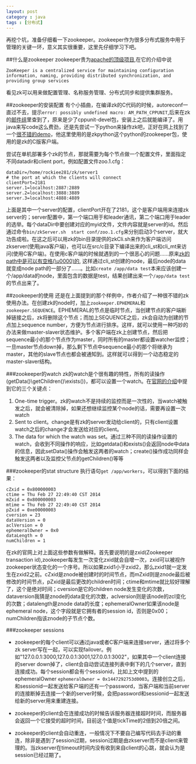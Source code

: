 ```yaml
---
layout: post
category : java
tags : [分布式]
---
```

再挖个坑，准备仔细看一下zookeeper。zookeeper作为很多分布式服务中用于管理的关键一环，意义其实很重要，这里先仔细学习下吧。


##什么是zookeeper
zookeeper贵为[apache的顶级项目](http://zookeeper.apache.org/),在它的介绍中说
```
ZooKeeper is a centralized service for maintaining configuration information, naming, providing distributed synchronization, and providing group services
```
看见zk可以用来做配置管理、名称服务管理、分布式同步和提供集群服务。


##zookeeper的安装配置
有个小插曲，在编译zk的C代码的时候，autoreconf一直过不去，提示` error: possibly undefined macro: AM_PATH_CPPUNIT `,后来在zk的[邮件组](http://zookeeper-user.578899.n2.nabble.com/AM-PATH-CPPUNIT-not-found-in-library-when-doing-autoreconf-and-or-configure-td3628553.html)里查到了，原来是少了cppunit-devel包，安装上之后就能编译了。用java来写code这么费劲，还是先尝试一下python来操作zk吧，正好在网上找到了一个[很不错的demo](http://www.zlovezl.cn/articles/40/)，他这里使用的是zkpython这个python的zookeeper包，使用的是zk的C版客户端。

尝试在单机部署多个zk的节点，那就需要为每个节点做一个配置文件，里面指定不同datadir和client port，例如配置文件zoo.1.cfg：
```
dataDir=/home/rockiee281/zk/server1
# the port at which the clients will connect
clientPort=2181
server.1=localhost:2887:2889
server.2=localhost:3888:3889
server.3=localhost:4888:4889
```
上面是其中一个server的配置，clientPort开在了2181，这个是客户端用来连接zk server的；server配置中，第一个端口用于和leader通讯，第二个端口用于leader的选举。每个dataDir中要创建对应的myid文件，文件内容就是server的id。然后通过命令`bin/zkServer.sh  start conf/zoo.1.cfg`来分别启动3个server，就大功告成啦。在这之后可以用zk的bin目录提供的zkCli.sh来作为客户端访问zkserver(使用java客户端)，也可以在src/c目录下编译出来的cli_st和cli_mt来访问(使用C客户端)。在使用c客户端的时候就遇到的一个很恶心的问题……原来[zk的path中是可以有空格(\u0000)的](http://zookeeper.apache.org/doc/trunk/zookeeperProgrammers.html#ch_zkDataModel), 这样通过cli_st创建的node，最后node的data就变成node path的一部分了……。比如`create /app/data test`本来应该创建一个/app/data的node，里面包含的数据是test，结果创建出来一个`/app/data test`的节点出来了。

##zookeeper的使用
还是在上面提到的那个样例中，作者介绍了一种很不错的zk使用办法。在创建zk的node时，加上`zookeeper.EPHEMERAL`和`zookeeper.SEQUENCE`。EPHEMERAL的节点是临时节点，当创建节点的客户端断掉链接之后，zk将删除这个节点；而加上SEQUENCE之后，zk会自动为创建的节点加上sequence number，方便为节点进行排序。这样，就可以使用一种巧妙的办法来做master-slaver状态维护。多个客户端在zk上创建节点，然后把sequence最小的那个节点作为master，同时所有的master都设置watcher监控；一旦master节点down掉，那么剩下节点中sequence最小的那个将继承为master，其他的slave节点也都会被通知到。这样就可以得到一个动态稳定的master-slaver结构。

###zookeeper的watch
zk的watch是个很有趣的特性，所有的读操作(getData()\getChildren()\exists())，都可以设置一个watch。在[官网的介绍](http://zookeeper.apache.org/doc/trunk/zookeeperProgrammers.html#ch_zkWatches)中提到它的三个关键点：
1. One-time trigger。zk的watch不是持续的监控而是一次性的，当watch被触发之后，就会被清除掉，如果还想继续监控某个node的话，需要再设置一次watch
2. Sent to client。change是有zk的server发动给client的，只有client设置watch之后的change才会发送给对应的client。
3. The data for which the watch was set。通过三种不同的读操作设置的watch，会收到不同操作的响应，比如getdata()和exists()会返回node中data的信息，因此setData()操作会触发这两者的watch；create()操作成功同样会触发这两者以及监控父节点的getChildren()等等

###zookeeper的stat structure
执行语句`get /app/workers`，可以得到下面的结果：
```
cZxid = 0x800000003
ctime = Thu Feb 27 22:49:40 CST 2014
mZxid = 0x800000003
mtime = Thu Feb 27 22:49:40 CST 2014
pZxid = 0xe00000003
cversion = 23
dataVersion = 0
aclVersion = 0
ephemeralOwner = 0x0
dataLength = 0
numChildren = 1
```
在zk的官网上对上面这些参数有做解释。首先要说明的是zxid(Zookeeper transaction id),zookeeper每发生一次变化zxid就会自增一次，zxid可以被视作zookeeper状态变化的一个序号。所以如果zxid1小于zxid2，那么zxid1就一定发生在zxid2之前。cZxid是znode被创建时的时间节点，而mZxid则是znode最后被修改的时间节点，pZxid是最后更改的children时间；ctime和mtime就比较好理解了，这个是绝对时间；cversion是它的children node发生变化的次数，dataversion我猜是znode的data变化的次数，aclversion则是该node的zcl变化的次数；datalength是znode data的长度；ephemeralOwner如果该node是ephemeral node，这个字段就是它拥有者的session id，否则是0x00；numChildren指该znode的子节点个数。

###zookeeper sessions
+ zookeeper的每个client可以通过java或者C客户端来连接server，通过将多个zk server写在一起，可以实现failover。例如"127.0.0.1:3000,127.0.0.1:3001,127.0.0.1:3002"，如果其中一个client连接的server down掉了，client会自动尝试连接列表中剩下的几个server，直到连接成功。每个session都会有个sessionid，比如上文中提到的ephemeralOwner `ephemeralOwner = 0x1447292753d0003`。连接创立之后，和sessionid一起发送给客户端的还有一个password，当客户端和当前server的连接断掉去连接一个新的server时候，会把password和sessionid一起发送给新的server用来重建连接。

+ zookeeper的client会在连接成功的时候告诉服务器连接超时时间，而服务器会返回一个它接受的超时时间，目前这个值是tickTime的2倍到20倍之间。

+ zookeeper的client会自动重连，一般情况下不要自己编写代码去手动的重连，除非是遇到了session过期，session过期是由zkserver而不是client来管理的。当zkserver在timeout时间内没有收到来自client的心跳，就会认为是session已经过期了。
